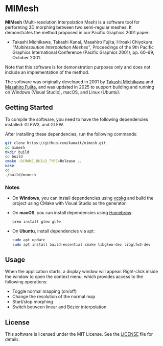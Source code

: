 # MIMesh

**MIMesh** (Multi-resolution Interpolation Mesh) is a software tool for performing 3D morphing between two semi-regular meshes. It demonstrates the method proposed in our Pacific Graphics 2001 paper:

- Takashi Michikawa, Takashi Kanai, Masahiro Fujita, Hiroaki Chiyokura:
  *"Multiresolution Interpolation Meshes"*,
  Proceedings of the 9th Pacific Graphics International Conference (Pacific Graphics 2001), pp. 60–69, October 2001.

Note that this software is for demonstration purposes only and does not include an implementation of the method.

The software was originally developed in 2001 by [Takashi Michikawa](https://github.com/tmichi) and [Masahiro Fujita](https://github.com/syoyo), and was updated in 2025 to support building and running on Windows (Visual Studio), macOS, and Linux (Ubuntu).

## Getting Started

To compile the software, you need to have the following dependencies installed: GLFW3, and GLEW.

After installing these dependencies, run the following commands:

```bash
git clone https://github.com/kanait/mimesh.git
cd mimesh
mkdir build
cd build
cmake -DCMAKE_BUILD_TYPE=Release ..
make
cd ..
./build/mimesh
```

### Notes

- On **Windows**, you can install dependencies using [vcpkg](https://vcpkg.io/en/) and build the project using CMake with Visual Studio as the generator.

- On **macOS**, you can install dependencies using [Homebrew](https://brew.sh/):

  ```bash
  brew install glew glfw
  ```

- On **Ubuntu**, install dependencies via apt:

  ```bash
  sudo apt update
  sudo apt install build-essential cmake libglew-dev libglfw3-dev
  ```

## Usage

When the application starts, a display window will appear.
Right-click inside the window to open the context menu, which provides access to the following operations:

- Toggle normal mapping (on/off)
- Change the resolution of the normal map
- Start/stop morphing
- Switch between linear and Bézier interpolation

## License

This software is licensed under the MIT License.
See the [LICENSE](LICENSE) file for details.
